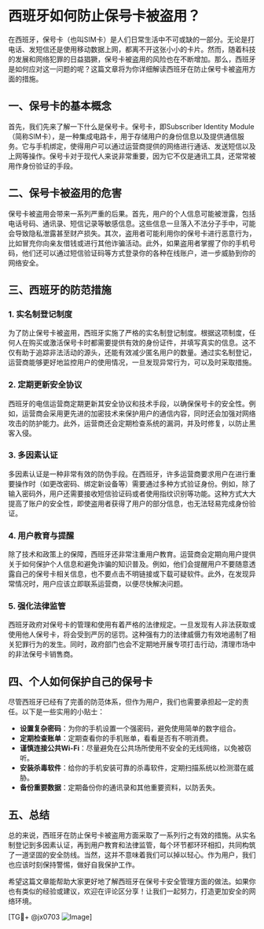 # 西班牙如何防止保号卡被盗用？

在西班牙，保号卡（也叫SIM卡）是人们日常生活中不可或缺的一部分。无论是打电话、发短信还是使用移动数据上网，都离不开这张小小的卡片。然而，随着科技的发展和网络犯罪的日益猖獗，保号卡被盗用的风险也在不断增加。那么，西班牙是如何应对这一问题的呢？这篇文章将为你详细解读西班牙在防止保号卡被盗用方面的措施。

## 一、保号卡的基本概念

首先，我们先来了解一下什么是保号卡。保号卡，即Subscriber Identity Module（简称SIM卡），是一种集成电路卡，用于存储用户的身份信息以及提供通信服务。它与手机绑定，使得用户可以通过运营商提供的网络进行通话、发送短信以及上网等操作。保号卡对于现代人来说非常重要，因为它不仅是通讯工具，还常常被用作身份验证的手段。

## 二、保号卡被盗用的危害

保号卡被盗用会带来一系列严重的后果。首先，用户的个人信息可能被泄露，包括电话号码、通讯录、短信记录等敏感信息。这些信息一旦落入不法分子手中，可能会导致隐私泄露甚至财产损失。其次，盗用者可能利用你的保号卡进行恶意行为，比如冒充你向亲友借钱或进行其他诈骗活动。此外，如果盗用者掌握了你的手机号码，他们还可以通过短信验证码等方式登录你的各种在线账户，进一步威胁到你的网络安全。

## 三、西班牙的防范措施

### 1. 实名制登记制度

为了防止保号卡被盗用，西班牙实施了严格的实名制登记制度。根据这项制度，任何人在购买或激活保号卡时都需要提供有效的身份证件，并填写真实的信息。这不仅有助于追踪非法活动的源头，还能有效减少匿名用户的数量。通过实名制登记，运营商能够更好地监控用户的使用情况，一旦发现异常行为，可以及时采取措施。

### 2. 定期更新安全协议

西班牙的电信运营商定期更新其安全协议和技术手段，以确保保号卡的安全性。例如，运营商会采用更先进的加密技术来保护用户的通信内容，同时还会加强对网络攻击的防护能力。此外，运营商还会定期检查系统的漏洞，并及时修复，以防止黑客入侵。

### 3. 多因素认证

多因素认证是一种非常有效的防伪手段。在西班牙，许多运营商要求用户在进行重要操作时（如更改密码、绑定新设备等）需要通过多种方式验证身份。例如，除了输入密码外，用户还需要接收短信验证码或者使用指纹识别等功能。这种方式大大提高了账户的安全性，即使盗用者获得了用户的部分信息，也无法轻易完成身份验证。

### 4. 用户教育与提醒

除了技术和政策上的保障，西班牙还非常注重用户教育。运营商会定期向用户提供关于如何保护个人信息和避免诈骗的知识普及。例如，他们会提醒用户不要随意透露自己的保号卡相关信息，也不要点击不明链接或下载可疑软件。此外，在发现异常情况时，用户应该立即联系运营商，以便尽快解决问题。

### 5. 强化法律监管

西班牙政府对保号卡的管理和使用有着严格的法律规定。一旦发现有人非法获取或使用他人保号卡，将会受到严厉的惩罚。这种强有力的法律威慑力有效地遏制了相关犯罪行为的发生。同时，政府部门也会不定期地开展专项打击行动，清理市场中的非法保号卡销售商。

## 四、个人如何保护自己的保号卡

尽管西班牙已经有了完善的防范体系，但作为用户，我们也需要承担起一定的责任。以下是一些实用的小贴士：

- **设置复杂密码**：为你的手机设置一个强密码，避免使用简单的数字组合。
- **定期检查账单**：定期查看你的手机账单，看看是否有不明消费。
- **谨慎连接公共Wi-Fi**：尽量避免在公共场所使用不安全的无线网络，以免被窃听。
- **安装杀毒软件**：给你的手机安装可靠的杀毒软件，定期扫描系统以检测潜在威胁。
- **备份重要数据**：定期备份你的通讯录和其他重要资料，以防丢失。

## 五、总结

总的来说，西班牙在防止保号卡被盗用方面采取了一系列行之有效的措施。从实名制登记到多因素认证，再到用户教育和法律监管，每个环节都环环相扣，共同构筑了一道坚固的安全防线。当然，这并不意味着我们可以掉以轻心。作为用户，我们也应该时刻保持警惕，做好自我保护工作。

希望这篇文章能帮助大家更好地了解西班牙在保号卡安全管理方面的做法。如果你也有类似的经验或建议，欢迎在评论区分享！让我们一起努力，打造更加安全的网络环境。

[TG💪+ @jx0703 ![Image](https://github.com/user-attachments/assets/dbca1d08-cadb-493c-b0ec-ad6f7a83f270)]